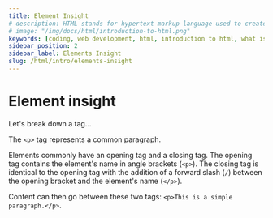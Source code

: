 ```yaml
---
title: Element Insight
# description: HTML stands for hypertext markup language used to create web pages using a markup language. HTML is the root language....
# image: "/img/docs/html/introduction-to-html.png"
keywords: [coding, web development, html, introduction to html, what is html]
sidebar_position: 2
sidebar_label: Elements Insight
slug: /html/intro/elements-insight
---
```


# Element insight

Let's break down a tag...

The `<p>` tag represents a common paragraph.

Elements commonly have an opening tag and a closing tag. The opening tag contains the element's name in angle brackets (`<p>`). The closing tag is identical to the opening tag with the addition of a forward slash (`/`) between the opening bracket and the element's name (`</p>`).

Content can then go between these two tags: `<p>This is a simple paragraph.</p>`.
